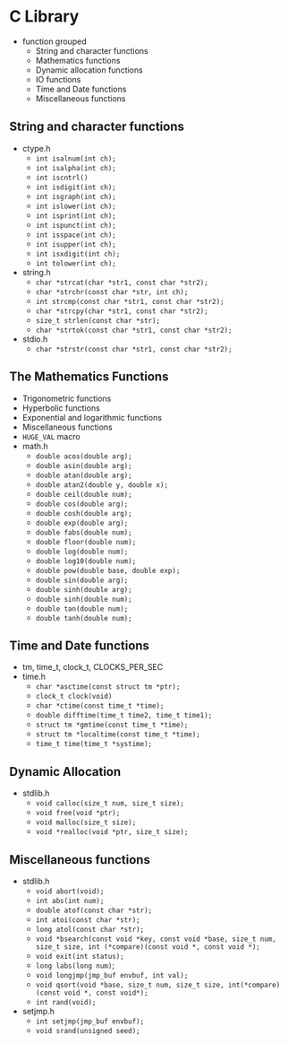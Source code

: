 # C Library

- function grouped
    - String and character functions
    - Mathematics functions
    - Dynamic allocation functions
    - IO functions
    - Time and Date functions
    - Miscellaneous functions

## String and character functions

- ctype.h
    - `int isalnum(int ch);`
    - `int isalpha(int ch);`
    - `int iscntrl()`
    - `int isdigit(int ch);`
    - `int isgraph(int ch);`
    - `int islower(int ch);`
    - `int isprint(int ch);`
    - `int ispunct(int ch);`
    - `int isspace(int ch);`
    - `int isupper(int ch);`
    - `int isxdigit(int ch);`
    - `int tolower(int ch);`
- string.h
    - `char *strcat(char *str1, const char *str2);`
    - `char *strchr(const char *str, int ch);`
    - `int strcmp(const char *str1, const char *str2);`
    - `char *strcpy(char *str1, const char *str2);`
    - `size_t strlen(const char *str);`
    - `char *strtok(const char *str1, const char *str2);`
- stdio.h
    - `char *strstr(const char *str1, const char *str2);`

## The Mathematics Functions

- Trigonometric functions
- Hyperbolic functions
- Exponential and logarithmic functions
- Miscellaneous functions
- `HUGE_VAL` macro
- math.h
    - `double acos(double arg);`
    - `double asin(double arg);`
    - `double atan(double arg);`
    - `double atan2(double y, double x);`
    - `double ceil(double num);`
    - `double cos(double arg);`
    - `double cosh(double arg);`
    - `double exp(double arg);`
    - `double fabs(double num);`
    - `double floor(double num);`
    - `double log(double num);`
    - `double log10(double num);`
    - `double pow(double base, double exp);`
    - `double sin(double arg);`
    - `double sinh(double arg);`
    - `double sinh(double num);`
    - `double tan(double num);`
    - `double tanh(double num);`

## Time and Date functions

- tm, time_t, clock_t, CLOCKS_PER_SEC
- time.h
    - `char *asctime(const struct tm *ptr);`
    - `clock_t clock(void)`
    - `char *ctime(const time_t *time);`
    - `double difftime(time_t time2, time_t time1);`
    - `struct tm *gmtime(const time_t *time);`
    - `struct tm *localtime(const time_t *time);`
    - `time_t time(time_t *systime);`

## Dynamic Allocation

- stdlib.h
    - `void calloc(size_t num, size_t size);`
    - `void free(void *ptr);`
    - `void malloc(size_t size);`
    - `void *realloc(void *ptr, size_t size);`

## Miscellaneous functions

- stdlib.h
    - `void abort(void);`
    - `int abs(int num);`
    - `double atof(const char *str);`
    - `int atoi(const char *str);`
    - `long atol(const char *str);`
    - `void *bsearch(const void *key, const void *base, size_t num, size_t size, int (*compare)(const void *, const void *);`
    - `void exit(int status);`
    - `long labs(long num)`;
    - `void longjmp(jmp_buf envbuf, int val);`
    - `void qsort(void *base, size_t num, size_t size, int(*compare)(const void *, const void*);`
    - `int rand(void);`
- setjmp.h
    - `int setjmp(jmp_buf envbuf);`
    - `void srand(unsigned seed);`
